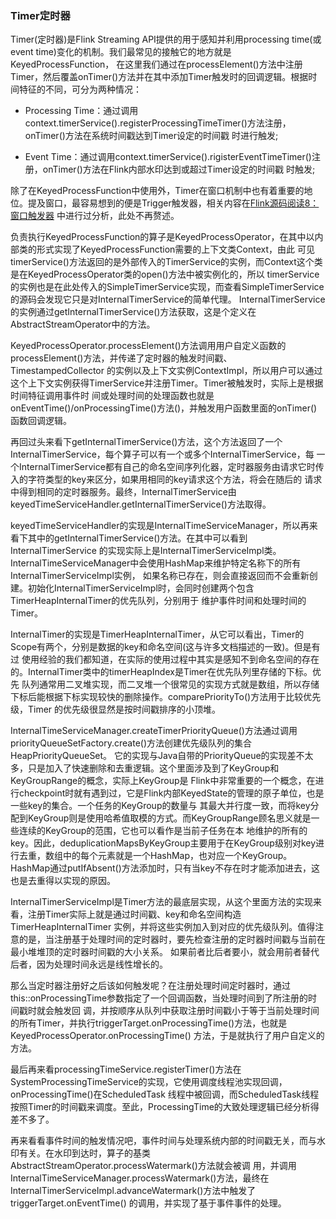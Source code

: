 ### Timer定时器

Timer(定时器)是Flink Streaming API提供的用于感知并利用processing time(或event time)变化的机制。我们最常见的接触它的地方就是KeyedProcessFunction，
在这里我们通过在processElement()方法中注册Timer，然后覆盖onTimer()方法并在其中添加Timer触发时的回调逻辑。根据时间特征的不同，可分为两种情况：
  * Processing Time：通过调用context.timerService().registerProcessingTimeTimer()方法注册，onTimer()方法在系统时间戳达到Timer设定的时间戳
  时进行触发;

  * Event Time：通过调用context.timerService().rigisterEventTimeTimer()注册，onTimer()方法在Flink内部水印达到或超过Timer设定的时间戳
  时触发;

除了在KeyedProcessFunction中使用外，Timer在窗口机制中也有着重要的地位。提及窗口，最容易想到的便是Trigger触发器，相关内容在[Flink源码阅读8：窗口触发器](./trigger.md)
中进行过分析，此处不再赘述。

负责执行KeyedProcessFunction的算子是KeyedProcessOperator，在其中以内部类的形式实现了KeyedProcessFunction需要的上下文类Context，由此
可见timerService()方法返回的是外部传入的TimerService的实例，而Context这个类是在KeyedProcessOperator类的open()方法中被实例化的，所以
timerService的实例也是在此处传入的SimpleTimerService实现，而查看SimpleTimerService的源码会发现它只是对InternalTimerService的简单代理。
InternalTimerService的实例通过getInternalTimerService()方法获取，这是个定义在AbstractStreamOperator中的方法。

KeyedProcessOperator.processElement()方法调用用户自定义函数的processElement()方法，并传递了定时器的触发时间戳、TimestampedCollector
的实例以及上下文实例ContextImpl，所以用户可以通过这个上下文实例获得TimerService并注册Timer。Timer被触发时，实际上是根据时间特征调用事件时
间或处理时间的处理函数也就是onEventTime()/onProcessingTime()方法()，并触发用户函数里面的onTimer()函数回调逻辑。

再回过头来看下getInternalTimerService()方法，这个方法返回了一个InternalTimerService，每个算子可以有一个或多个InternalTimerService，每
一个InternalTimerService都有自己的命名空间序列化器，定时器服务由请求它时传入的字符类型的key来区分，如果用相同的key请求这个方法，将会在随后的
请求中得到相同的定时器服务。最终，InternalTimerService由keyedTimeServiceHandler.getInternalTimerService()方法取得。

keyedTimeServiceHandler的实现是InternalTimeServiceManager，所以再来看下其中的getInternalTimerService()方法。在其中可以看到InternalTimerService
的实现实际上是InternalTimerServiceImpl类。InternalTimeServiceManager中会使用HashMap来维护特定名称下的所有InternalTimerServiceImpl实例，
如果名称已存在，则会直接返回而不会重新创建。初始化InternalTimerServiceImpl时，会同时创建两个包含TimerHeapInternalTimer的优先队列，分别用于
维护事件时间和处理时间的Timer。

InternalTimer的实现是TimerHeapInternalTimer，从它可以看出，Timer的Scope有两个，分别是数据的key和命名空间(这与许多文档描述的一致)。但是有过
使用经验的我们都知道，在实际的使用过程中其实是感知不到命名空间的存在的。InternalTimer类中的timerHeapIndex是Timer在优先队列里存储的下标。优先
队列通常用二叉堆实现，而二叉堆一个很常见的实现方式就是数组，所以存储下标后能根据下标实现较快的删除操作。comparePriorityTo()方法用于比较优先级，Timer
的优先级很显然是按时间戳排序的小顶堆。

InternalTimeServiceManager.createTimerPriorityQueue()方法通过调用priorityQueueSetFactory.create()方法创建优先级队列的集合HeapPriorityQueueSet。
它的实现与Java自带的PriorityQueue的实现差不太多，只是加入了快速删除和去重逻辑。这个里面涉及到了KeyGroup和KeyGroupRange的概念，实际上KeyGroup是
Flink中非常重要的一个概念，在进行checkpoint时就有遇到过，它是Flink内部KeyedState的管理的原子单位，也是一些key的集合。一个任务的KeyGroup的数量与
其最大并行度一致，而将key分配到KeyGroup则是使用哈希值取模的方式。而KeyGroupRange顾名思义就是一些连续的KeyGroup的范围，它也可以看作是当前子任务在本
地维护的所有的key。因此，deduplicationMapsByKeyGroup主要用于在KeyGroup级别对key进行去重，数组中的每个元素就是一个HashMap，也对应一个KeyGroup。
HashMap通过putIfAbsent()方法添加时，只有当key不存在时才能添加进去，这也是去重得以实现的原因。

InternalTimerServiceImpl是Timer方法的最底层实现，从这个里面方法的实现来看，注册Timer实际上就是通过时间戳、key和命名空间构造TimerHeapInternalTimer
实例，并将这些实例加入到对应的优先级队列。值得注意的是，当注册基于处理时间的定时器时，要先检查注册的定时器时间戳与当前在最小堆堆顶的定时器时间戳的大小关系。
如果前者比后者要小，就会用前者替代后者，因为处理时间永远是线性增长的。

那么当定时器注册好之后该如何触发呢？在注册处理时间定时器时，通过this::onProcessingTime参数指定了一个回调函数，当处理时间到了所注册的时间戳时就会触发回
调，并按顺序从队列中获取注册时间戳小于等于当前处理时间的所有Timer，并执行triggerTarget.onProcessingTime()方法，也就是KeyedProcessOperator.onProcessingTime()
方法，于是就执行了用户自定义的方法。

最后再来看processingTimeService.registerTimer()方法在SystemProcessingTimeService的实现，它使用调度线程池实现回调，onProcessingTime()在ScheduledTask
线程中被回调，而ScheduledTask线程按照Timer的时间戳来调度。至此，ProcessingTime的大致处理逻辑已经分析得差不多了。

再来看看事件时间的触发情况吧，事件时间与处理系统内部的时间戳无关，而与水印有关。在水印到达时，算子的基类AbstractStreamOperator.processWatermark()方法就会被调
用，并调用InternalTimeServiceManager.processWatermark()方法，最终在InternalTimerServiceImpl.advanceWatermark()方法中触发了triggerTarget.onEventTime()
的调用，并实现了基于事件事件的处理。

